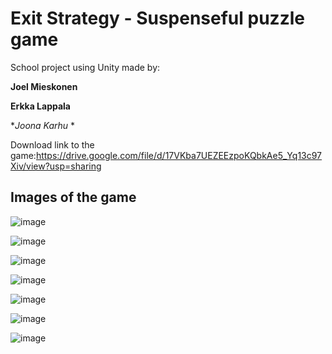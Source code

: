 # Exit Strategy - Suspenseful puzzle game

School project using Unity made by:

**Joel Mieskonen**

**Erkka Lappala**

**Joona Karhu* *

Download link to the game:https://drive.google.com/file/d/17VKba7UEZEEzpoKQbkAe5_Yq13c97Xiv/view?usp=sharing

## Images of the game

![image](https://user-images.githubusercontent.com/56801084/212367107-71a6d900-f4ad-459a-b6db-628bb0031a6b.png)

![image](https://user-images.githubusercontent.com/56801084/212367460-5d877ac1-0d4a-4714-ab73-b85ca0ce74cb.png)

![image](https://user-images.githubusercontent.com/56801084/212367630-ec70697d-5b43-488f-9d79-188bd3441ee8.png)

![image](https://user-images.githubusercontent.com/56801084/212367732-cbd8c819-2d1e-473c-93a8-7bb85da30cd6.png)

![image](https://user-images.githubusercontent.com/56801084/212368038-baee3eb0-e01b-4c17-8d7f-580b51aaae1a.png)

![image](https://user-images.githubusercontent.com/56801084/212368126-c5556b1a-fee0-42e9-b68c-48b553f9710a.png)

![image](https://user-images.githubusercontent.com/56801084/212368238-46db4379-a04f-45da-a85b-4abac8daefed.png)
